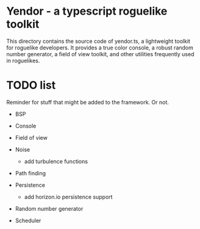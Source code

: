# Yendor - a typescript roguelike toolkit
This directory contains the source code of yendor.ts, a lightweight toolkit for roguelike developers. It provides a true color console, a robust random number generator, a field of view toolkit, and other utilities frequently used in roguelikes.

# TODO list

Reminder for stuff that might be added to the framework. Or not.

* BSP

* Console

* Field of view

* Noise
    - add turbulence functions

* Path finding

* Persistence
    - add horizon.io persistence support

* Random number generator

* Scheduler
